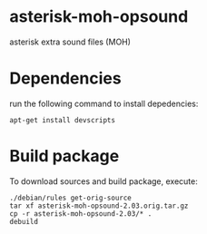 asterisk-moh-opsound
====================

asterisk extra sound files (MOH)

Dependencies
============

run the following command to install depedencies:

    apt-get install devscripts

Build package
=============

To download sources and build package, execute:

    ./debian/rules get-orig-source
    tar xf asterisk-moh-opsound-2.03.orig.tar.gz
    cp -r asterisk-moh-opsound-2.03/* .
    debuild
